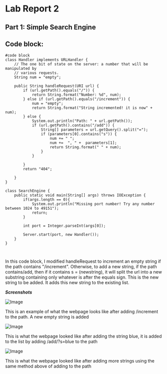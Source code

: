 # Lab Report 2
**Part 1: Simple Search Engine**
---
Code block:
---
```
#code block
class Handler implements URLHandler {
    // The one bit of state on the server: a number that will be manipulated by
    // various requests.
    String num = "empty";

    public String handleRequest(URI url) {
        if (url.getPath().equals("/")) {
            return String.format("Number: %d", num);
        } else if (url.getPath().equals("/increment")) {
            num = "empty";
            return String.format("String incremented! it is now" + num);
        } else {
            System.out.println("Path: " + url.getPath());
            if (url.getPath().contains("/add")) {
                String[] parameters = url.getQuery().split("=");
                if (parameters[0].contains("s")) {
                    num += " ";
                    num +=  ", " +  parameters[1];
                    return String.format(" " + num);
                }
            }
            
        }
        return "404";
        
    }
}

class SearchEngine {
    public static void main(String[] args) throws IOException {
        if(args.length == 0){
            System.out.println("Missing port number! Try any number between 1024 to 49151");
            return;
        }

        int port = Integer.parseInt(args[0]);

        Server.start(port, new Handler());
    }
}



```
In this code block, I modified handleRequest to increment an empty string if the path contains "/increment". Otherwise, to add a new string, if the path contains/add, then if it contains s = (newstring), it will
split the url into a new substring containing only whatever is after the equals sign. This is the new string to be added. It adds this new string to the existing list.


***Screenshots***


![Image]("https://user-images.githubusercontent.com/114611146/195947890-ead1d07b-1262-413d-925d-9dba613939dd.png")


This is an example of what the webpage looks like after adding /increment to the path. A new empty string is added 



![Image]("https://user-images.githubusercontent.com/114611146/195946354-8b80603b-3dfb-4447-ac12-27eaa76a8b68.png")

This is what the webpage looked like after adding the string blue, it is added to the list by adding /add/?s=blue to the path


![Image]("https://user-images.githubusercontent.com/114611146/195948113-db279885-fb21-4234-84ef-dff524bf888f.png")

This is what the webpage looked like after adding more strings using the same method above of adding to the path

